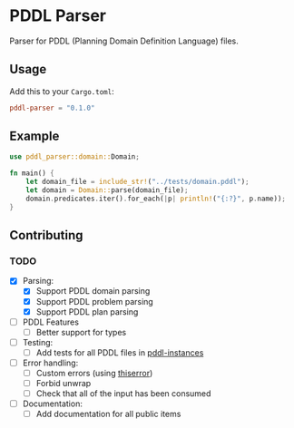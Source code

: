 # PDDL Parser

Parser for PDDL (Planning Domain Definition Language) files.

## Usage

Add this to your `Cargo.toml`:

```toml
pddl-parser = "0.1.0"
```

## Example

```rust
use pddl_parser::domain::Domain;

fn main() {
    let domain_file = include_str!("../tests/domain.pddl");
    let domain = Domain::parse(domain_file);
    domain.predicates.iter().for_each(|p| println!("{:?}", p.name));
}
```

## Contributing

### TODO

- [x] Parsing:
  - [x] Support PDDL domain parsing
  - [x] Support PDDL problem parsing
  - [x] Support PDDL plan parsing

- [ ] PDDL Features
  - [ ] Better support for types

- [ ] Testing:
  - [ ] Add tests for all PDDL files in [pddl-instances](https://github.com/potassco/pddl-instances)

- [ ] Error handling:
  - [ ] Custom errors (using [thiserror](https://crates.io/crates/thiserror))
  - [ ] Forbid unwrap
  - [ ] Check that all of the input has been consumed

- [ ] Documentation:
  - [ ] Add documentation for all public items